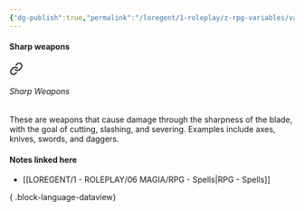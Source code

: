 ```yaml
---
{"dg-publish":true,"permalink":"/loregent/1-roleplay/z-rpg-variables/variables-weapons/sharp-weapons/"}
---
```


#### Sharp weapons


<div class="transclusion internal-embed is-loaded"><a class="markdown-embed-link" href="/loregent/1-roleplay/05-combat/rpg-weapons/#sharp-weapons" aria-label="Open link"><svg xmlns="http://www.w3.org/2000/svg" width="24" height="24" viewBox="0 0 24 24" fill="none" stroke="currentColor" stroke-width="2" stroke-linecap="round" stroke-linejoin="round" class="svg-icon lucide-link"><path d="M10 13a5 5 0 0 0 7.54.54l3-3a5 5 0 0 0-7.07-7.07l-1.72 1.71"></path><path d="M14 11a5 5 0 0 0-7.54-.54l-3 3a5 5 0 0 0 7.07 7.07l1.71-1.71"></path></svg></a><div class="markdown-embed">



###### Sharp Weapons

These are weapons that cause damage through the sharpness of the blade, with the goal of cutting, slashing, and severing. Examples include axes, knives, swords, and daggers.


</div></div>


#### Notes linked here

- [[LOREGENT/1 - ROLEPLAY/06 MAGIA/RPG - Spells\|RPG - Spells]]

{ .block-language-dataview}
